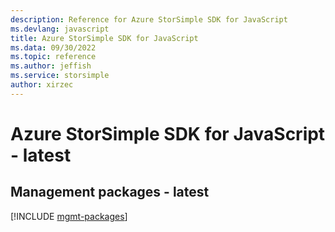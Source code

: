 ```yaml
---
description: Reference for Azure StorSimple SDK for JavaScript
ms.devlang: javascript
title: Azure StorSimple SDK for JavaScript
ms.data: 09/30/2022
ms.topic: reference
ms.author: jeffish
ms.service: storsimple
author: xirzec
---
```

# Azure StorSimple SDK for JavaScript - latest

## Management packages - latest
[!INCLUDE [mgmt-packages](storsimple-mgmt-index.md)]